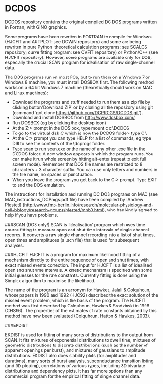 # DCDOS
DCDOS repository contains the original compiled DC DOS programs written in Fortran, with GINO graphics.

Some programs have been rewriten in FORTRAN to compile for Windows (HJCFIT and AUTPLOT: see DCWIN repository) and some are being rewriten in pure Python (theoretical calculation programs: see SCALCS repository; curve fitting program: see CVFIT repository) or Python/C++ (see HJCFIT repository).  However, some programs are available only for DOS, especially the crucial SCAN program for idealisation of raw single-channel data. 

The DOS programs run on most PCs, but to run them on a Windows 7 or Windows 8 machine, you must install DOSBOX first. The following method works on a 64 bit Windows 7 machine (theoretically should work on MAC and Linux machines):
- Download the programs and stuff needed to run them as a zip file by clicking button'Download ZIP' or by cloning all the repository using git (command 'got clone https://github.com/DCPROGS/DCDOS.git'). 
- Download and install DOSBOX from http://www.dosbox.com/ 
- Run DOSBOX (eg by clicking the desktop icon)
- At the Z:\> prompt in the DOS box, type
    mount c c:\DCDOS
- To go to the virtual disk C which is now the DCDOS folder- type
    C:\ 
- At the C:\> prompt you can type HELP for a list of commands, eg type DIR to see the contents of the \dcprogs folder.
- Type scan to run scan.exe or the name of any other .exe file in the DCDOS folder. A new window appears in which the program runs. You can make it run whole screen by hitting alt-enter (repeat to exit full screen mode). Remember that DOS file names are restricted to 8 characters + 3 character suffix. You can use only letters and numbers in the file name, no spaces or punctuation.
- When you leave the program you get back to the C:\> prompt. Type EXIT to end the DOS emulation.

The instructions for installation and running DC DOS programs on MAC (see MAC_instructions_DCProgs.pdf file) have been compiled by [Andrew Plested] (http://www.fmp-berlin.info/research/molecular-physiology-and-cell-biology/research-groups/plested/mnb0.html), who has kindly agreed to help if you have problems.

###SCAN (DOS only!)
SCAN is ‘idealisation’ program which uses time course fitting to measure open and shut time intervals of single channel records. It converts a raw single channel recording into a list of shut times, open times and amplitudes (a .scn file) that is used for subsequent analyses. 

###HJCFIT
HJCFIT is a program for maximum likelihood fitting of a mechanism directly to the entire sequence of open and shut times, with exact missed events correction. The input for HJCFIT is a list of idealised open and shut time intervals. A kinetic mechanism is specified with some initial guesses for the rate constants. Currently fitting is done using the Simplex algorithm to maximise the likelihood.

The name of the program is an acronym for Hawkes, Jalali & Colquhoun, whose papers in 1990 and 1992 (HJC92) described the exact solution of the missed event problem, which is the basis of the program. The HJCFIT method was first described by Colquhoun, Hawkes & Srodzinski in 1996 (CHS96). The properties of the estimates of rate constants obtained by this method have now been evaluated (Colquhoun, Hatton & Hawkes, 2003).

###EKDIST

EKDIST is used for fitting of many sorts of distributions to the output from SCAN. It fits mixtures of exponential distributions to dwell time, mixtures of geometric distributions to discrete distributions (such as the number of apparent openings per burst), and mixtures of gaussians to amplitude distributions. EKDIST also does stability plots (for amplitudes and durations), many sorts of burst analysis, subconductance transition listing (and 3D plotting), correlations of various types, including 3D bivariate distributions and dependency plots. It has far more options than any commercial program for the empirical fitting of single channel data.
